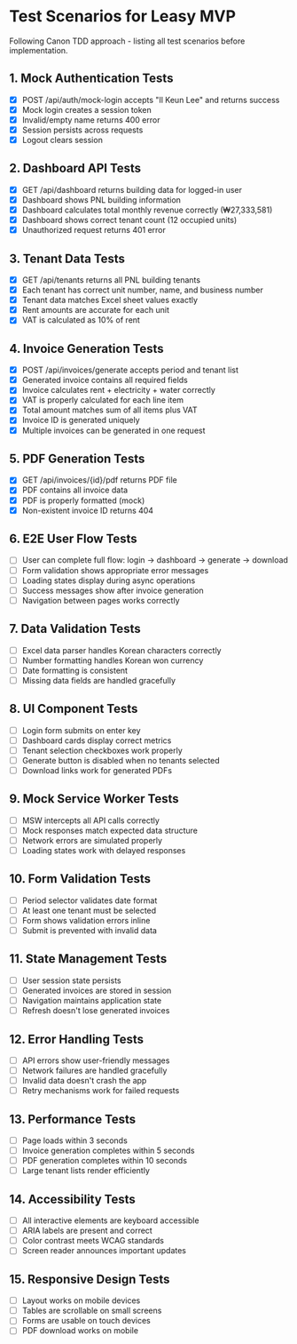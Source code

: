 # Test Scenarios for Leasy MVP

Following Canon TDD approach - listing all test scenarios before implementation.

## 1. Mock Authentication Tests

- [x] POST /api/auth/mock-login accepts "Il Keun Lee" and returns success
- [x] Mock login creates a session token
- [x] Invalid/empty name returns 400 error
- [x] Session persists across requests
- [x] Logout clears session

## 2. Dashboard API Tests

- [x] GET /api/dashboard returns building data for logged-in user
- [x] Dashboard shows PNL building information
- [x] Dashboard calculates total monthly revenue correctly (₩27,333,581)
- [x] Dashboard shows correct tenant count (12 occupied units)
- [x] Unauthorized request returns 401 error

## 3. Tenant Data Tests

- [x] GET /api/tenants returns all PNL building tenants
- [x] Each tenant has correct unit number, name, and business number
- [x] Tenant data matches Excel sheet values exactly
- [x] Rent amounts are accurate for each unit
- [x] VAT is calculated as 10% of rent

## 4. Invoice Generation Tests

- [x] POST /api/invoices/generate accepts period and tenant list
- [x] Generated invoice contains all required fields
- [x] Invoice calculates rent + electricity + water correctly
- [x] VAT is properly calculated for each line item
- [x] Total amount matches sum of all items plus VAT
- [x] Invoice ID is generated uniquely
- [x] Multiple invoices can be generated in one request

## 5. PDF Generation Tests

- [x] GET /api/invoices/{id}/pdf returns PDF file
- [x] PDF contains all invoice data
- [x] PDF is properly formatted (mock)
- [x] Non-existent invoice ID returns 404

## 6. E2E User Flow Tests

- [ ] User can complete full flow: login → dashboard → generate → download
- [ ] Form validation shows appropriate error messages
- [ ] Loading states display during async operations
- [ ] Success messages show after invoice generation
- [ ] Navigation between pages works correctly

## 7. Data Validation Tests

- [ ] Excel data parser handles Korean characters correctly
- [ ] Number formatting handles Korean won currency
- [ ] Date formatting is consistent
- [ ] Missing data fields are handled gracefully

## 8. UI Component Tests

- [ ] Login form submits on enter key
- [ ] Dashboard cards display correct metrics
- [ ] Tenant selection checkboxes work properly
- [ ] Generate button is disabled when no tenants selected
- [ ] Download links work for generated PDFs

## 9. Mock Service Worker Tests

- [ ] MSW intercepts all API calls correctly
- [ ] Mock responses match expected data structure
- [ ] Network errors are simulated properly
- [ ] Loading states work with delayed responses

## 10. Form Validation Tests

- [ ] Period selector validates date format
- [ ] At least one tenant must be selected
- [ ] Form shows validation errors inline
- [ ] Submit is prevented with invalid data

## 11. State Management Tests

- [ ] User session state persists
- [ ] Generated invoices are stored in session
- [ ] Navigation maintains application state
- [ ] Refresh doesn't lose generated invoices

## 12. Error Handling Tests

- [ ] API errors show user-friendly messages
- [ ] Network failures are handled gracefully
- [ ] Invalid data doesn't crash the app
- [ ] Retry mechanisms work for failed requests

## 13. Performance Tests

- [ ] Page loads within 3 seconds
- [ ] Invoice generation completes within 5 seconds
- [ ] PDF generation completes within 10 seconds
- [ ] Large tenant lists render efficiently

## 14. Accessibility Tests

- [ ] All interactive elements are keyboard accessible
- [ ] ARIA labels are present and correct
- [ ] Color contrast meets WCAG standards
- [ ] Screen reader announces important updates

## 15. Responsive Design Tests

- [ ] Layout works on mobile devices
- [ ] Tables are scrollable on small screens
- [ ] Forms are usable on touch devices
- [ ] PDF download works on mobile
